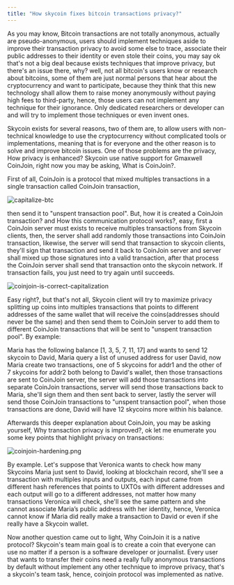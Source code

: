 ```yaml
---
title: "How skycoin fixes bitcoin transactions privacy?"
---
```


As you may know, Bitcoin transactions are not totally anonymous, actually are pseudo-anonymous, users should implement techniques aside to improve their transaction privacy to avoid some else to trace, associate their public addresses to their identity or even stole their coins, you may say ok that's not a big deal because exists techniques that improve privacy, but there's an issue there, why? well, not all bitcoin's users know or research about bitcoins, some of them are just normal persons that hear about the cryptocurrency and want to participate, because they think that this new technology shall allow them to raise money anonymously without paying high fees to third-party, hence, those users can not implement any technique for their ignorance. Only dedicated researchers or developer can and will try to implement those techniques or even invent ones.

Skycoin exists for several reasons, two of them are, to allow users with non-technical knowledge to use the cryptocurrency without complicated tools or implementations, meaning that is for everyone and the other reason is to solve and improve bitcoin issues. One of those problems are the privacy, How privacy is enhanced? Skycoin use native support for Gmaxwell CoinJoin, right now you may be asking, What is CoinJoin?.

First of all, CoinJoin is a protocol that mixed multiples transactions in a single transaction called CoinJoin transaction,

![capitalize-btc](/user-guides/skycoin/capitalize-btc.png)

then send it to "unspent transaction pool". But, how it is created a CoinJoin transaction? and How this communication protocol works?, easy, first a CoinJoin server must exists to receive multiples transactions from Skycoin clients, then, the server shall add randomly those transactions into CoinJoin transaction, likewise, the server will send that transaction to skycoin clients, they'll sign that transaction and send it back to CoinJoin server and server shall mixed up those signatures into a valid transaction, after that process the CoinJoin server shall send that transaction onto the skycoin network. If transaction fails, you just need to try again until succeeds.

![coinjoin-is-correct-capitalization](/user-guides/skycoin/coinjoin-is-correct-capitalization.png)

Easy right?, but that's not all, Skycoin client will try to maximize privacy splitting up coins into multiples transactions that points to different addresses of the same wallet that will receive the coins(addresses should never be the same) and then send them to CoinJoin server to add them to different CoinJoin transactions that will be sent to "unspent transaction pool". By example:

Maria has the following balance [1, 3, 5, 7, 11, 17] and wants to send 12 skycoin to David, Maria query a list of unused address for user David, now Maria create two transactions, one of 5 skycoins for addr1 and the other of 7 skycoins for addr2 both belong to David's wallet, then those transactions are sent to CoinJoin server, the server will add those transactions into separate CoinJoin transactions, server will send those transactions back to Maria, she'll sign them and then sent back to server, lastly the server will send those CoinJoin transactions to "unspent transaction pool", when those transactions are done, David will have 12 skycoins more within his balance.

Afterwards this deeper explanation about CoinJoin, you may be asking yourself, Why transaction privacy is improved?, ok let me enumerate you some key points that highlight privacy on transactions:

![coinjoin-hardening.png](/user-guides/skycoin/coinjoin-hardening.png)

By example. Let's suppose that Veronica wants to check how many Skycoins Maria just sent to David, looking at blockchain record, she'll see a transaction with multiples inputs and outputs, each input came from different hash references that points to UXTOs with different addresses and each output will go to a different addresses, not matter how many transactions Veronica will check, she'll see the same pattern and she cannot associate Maria’s public address with her identity, hence, Veronica cannot know if Maria did really make a transaction to David or even if she really have a Skycoin wallet.

Now another question came out to light, Why CoinJoin it is a native protocol? Skycoin's team main goal is to create a coin that everyone can use no matter if a person is a software developer or journalist. Every user that wants to transfer their coins need a really fully anonymous transactions by default without implement any other technique to improve privacy, that's a skycoin's team task, hence, coinjoin protocol was implemented as native.
